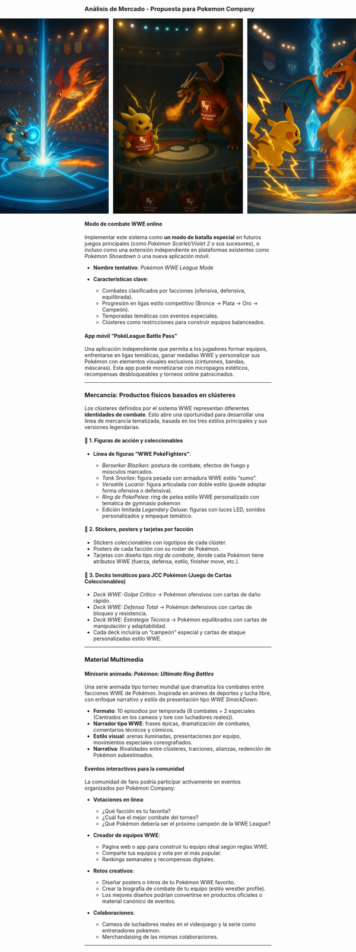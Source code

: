 ### Análisis de Mercado - Propuesta para Pokemon Company 
<div style="display: flex; justify-content: center; align-items: center; gap: 12px;">
  <img src="./image/lucario.png" alt="Lucario vs Talonflame" style="width: 70hv; max-width: 350px;">
  <img src="./image/nombrecompleto.png" alt="Univallunos" style="width: 70hv; max-width: 350px;">
  <img src="./image/ring.png" alt="Ring" style="width: 70hv; max-width: 350px;">
</div>

#### Modo de combate WWE online

Implementar este sistema como **un modo de batalla especial** en futuros juegos principales (como *Pokémon Scarlet/Violet 2* o sus sucesores), o incluso como una extensión independiente en plataformas existentes como *Pokémon Showdown* o una nueva aplicación móvil.

* **Nombre tentativo**: *Pokémon WWE League Mode*
* **Características clave**:

  * Combates clasificados por facciones (ofensiva, defensiva, equilibrada).
  * Progresión en ligas estilo competitivo (Bronce → Plata → Oro → Campeón).
  * Temporadas temáticas con eventos especiales.
  * Clústeres como restricciones para construir equipos balanceados.

#### App móvil “PokéLeague Battle Pass”

Una aplicación independiente que permita a los jugadores formar equipos, enfrentarse en ligas temáticas, ganar medallas WWE y personalizar sus Pokémon con elementos visuales exclusivos (cinturones, bandas, máscaras). Esta app puede monetizarse con micropagos estéticos, recompensas desbloqueables y torneos online patrocinados.

---

### Mercancía: Productos físicos basados en clústeres

Los clústeres definidos por el sistema WWE representan diferentes **identidades de combate**. Esto abre una oportunidad para desarrollar una línea de mercancía tematizada, basada en los tres estilos principales y sus versiones legendarias.

#### 🔹 1. Figuras de acción y coleccionables

* **Línea de figuras “WWE PokéFighters”**:

  * *Berserker Blaziken*: postura de combate, efectos de fuego y músculos marcados.
  * *Tank Snorlax*: figura pesada con armadura WWE estilo “sumo”.
  * *Versatile Lucario*: figura articulada con doble estilo (puede adoptar forma ofensiva o defensiva).
  * *Ring de PokePelea*: ring de pelea estilo WWE personalizado con tematica de gymnasio pokemon
  * Edición limitada *Legendary Deluxe*: figuras con luces LED, sonidos personalizados y empaque temático.

#### 🔹 2. Stickers, posters y tarjetas por facción

* Stickers coleccionables con logotipos de cada clúster.
* Posters de cada facción con su roster de Pokémon.
* Tarjetas con diseño tipo *ring de combate*, donde cada Pokémon tiene atributos WWE (fuerza, defensa, estilo, finisher move, etc.).

#### 🔹 3. Decks temáticos para JCC Pokémon (Juego de Cartas Coleccionables)

* *Deck WWE: Golpe Crítico* → Pokémon ofensivos con cartas de daño rápido.
* *Deck WWE: Defensa Total* → Pokémon defensivos con cartas de bloqueo y resistencia.
* *Deck WWE: Estrategia Técnica* → Pokémon equilibrados con cartas de manipulación y adaptabilidad.
* Cada deck incluiría un “campeón” especial y cartas de ataque personalizadas estilo WWE.

---

### Material Multimedia

#### Miniserie animada: *Pokémon: Ultimate Ring Battles*

Una serie animada tipo torneo mundial que dramatiza los combates entre facciones WWE de Pokémon. Inspirada en animes de deportes y lucha libre, con enfoque narrativo y estilo de presentación tipo *WWE SmackDown*.

* **Formato**: 10 episodios por temporada (8 combates + 2 especiales (Centrados en los cameos y lore con luchadores reales)).
* **Narrador tipo WWE**: frases épicas, dramatización de combates, comentarios técnicos y cómicos.
* **Estilo visual**: arenas iluminadas, presentaciones por equipo, movimientos especiales coreografiados.
* **Narrativa**: Rivalidades entre clústeres, traiciones, alianzas, redención de Pokémon subestimados.

#### Eventos interactivos para la comunidad

La comunidad de fans podría participar activamente en eventos organizados por Pokémon Company:

* **Votaciones en línea**:

  * ¿Qué facción es tu favorita?
  * ¿Cuál fue el mejor combate del torneo?
  * ¿Qué Pokémon debería ser el próximo campeón de la WWE League?

* **Creador de equipos WWE**:

  * Página web o app para construir tu equipo ideal según reglas WWE.
  * Comparte tus equipos y vota por el más popular.
  * Rankings semanales y recompensas digitales.

* **Retos creativos**:

  * Diseñar posters o intros de tu Pokémon WWE favorito.
  * Crear la biografía de combate de tu equipo (estilo wrestler profile).
  * Los mejores diseños podrían convertirse en productos oficiales o material canónico de eventos.

* **Colaboraciones**:
  * Cameos de luchadores reales en el videojuego y la serie como entrenadores pokemon. 
  * Merchandaising de las mismas colaboraciones.
---